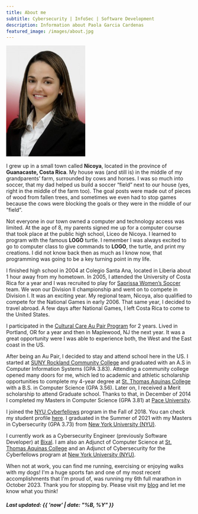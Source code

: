 ```yaml
---
title: About me
subtitle: Cybersecurity | InfoSec | Software Development
description: Information about Paola Garcia Cardenas
featured_image: /images/about.jpg
---
```


![Paola Garcia Cardenas](/images/pg.jpg)

I grew up in a small town called **Nicoya**, located in the province of **Guanacaste, Costa Rica**. My house was (and still is) in the middle of my grandparents’ farm, surrounded by cows and horses. I was so much into soccer, that my dad helped us build a soccer “field” next to our house (yes, right in the middle of the farm too). The goal posts were made out of pieces of wood from fallen trees, and sometimes we even had to stop games because the cows were blocking the goals or they were in the middle of our “field”.

Not everyone in our town owned a computer and technology access was limited. At the age of 8, my parents signed me up for a computer course that took place at the public high school, Liceo de Nicoya. I learned to program with the famous **LOGO** turtle. I remember I was always excited to go to computer class to give commands to **LOGO**, the turtle, and print my creations. I did not know back then as much as I know now, that programming was going to be a key turning point in my life.

I finished high school in 2004 at Colegio Santa Ana, located in Liberia about 1 hour away from my hometown. In 2005, I attended the University of Costa Rica for a year and I was recruited to play for [Saprissa Women’s Soccer](http://www.deportivosaprissa.com/index.php/equipo/femenino/) team. We won our Division II championship and went on to compete in Division I. It was an exciting year. My regional team, Nicoya, also qualified to compete for the National Games in early 2006. That same year, I decided to travel abroad. A few days after National Games, I left Costa Rica to come to the United States.

I participated in the [Cultural Care Au Pair Program](https://culturalcare.com/) for 2 years. Lived in Portland, OR for a year and then in Maplewood, NJ the next year. It was a great opportunity were I was able to experience both, the West and the East coast in the US.

After being an Au Pair, I decided to stay and attend school here in the US. I started at [SUNY Rockland Community College](http://www.sunyrockland.edu/) and graduated with an A.S in Computer Information Systems (GPA 3.83). Attending a community college opened many doors for me, which led to academic and athletic scholarship opportunities to complete my 4-year degree at [St. Thomas Aquinas College](http://www.stac.edu/) with a B.S. in Computer Science (GPA 3.56). Later on, I received a Merit scholarship to attend Graduate school. Thanks to that, in December of 2014 I completed my Masters in Computer Science (GPA 3.81) at [Pace University](http://www.pace.edu/).

I joined the [NYU Cyberfellows](https://engineering.nyu.edu/academics/programs/cybersecurity-ms-online/nyu-cyber-fellows) program in the Fall of 2018. You can check my student profile [here](https://engineering.nyu.edu/student/paola-garcia-cardenas). I graduated in the Summer of 2021 with my Masters in Cybersecurity (GPA 3.73) from [New York University (NYU)](http://www.nyu.edu/).

I currently work as a Cybersecurity Engineer (previously Software Developer) at [Bixal](https://www.bixal.com/). I am also an Adjunct of Computer Science at [St. Thomas Aquinas College](http://www.stac.edu/) and an Adjunct of Cybersecurity for the Cyberfellows program at [New York University (NYU)](http://www.nyu.edu/).

When not at work, you can find me running, exercising or enjoying walks with my dogs! I'm a huge sports fan and one of my most recent accomplishments that I'm proud of, was running my 6th full marathon in October 2023. Thank you for stopping by. Please visit my [blog](/blog) and let me know what you think!

##### Last updated: {{ 'now' | date: "%B, %Y" }}